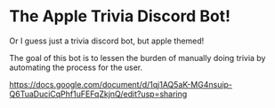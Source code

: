 # The Apple Trivia Discord Bot! 
Or I guess just a trivia discord bot, but apple themed! 

The goal of this bot is to lessen the burden of manually doing trivia by automating the process for the user.  


https://docs.google.com/document/d/1qj1AQ5aK-MG4nsuip-Q6TuaDuciCqPhf1uFEFqZkjnQ/edit?usp=sharing
